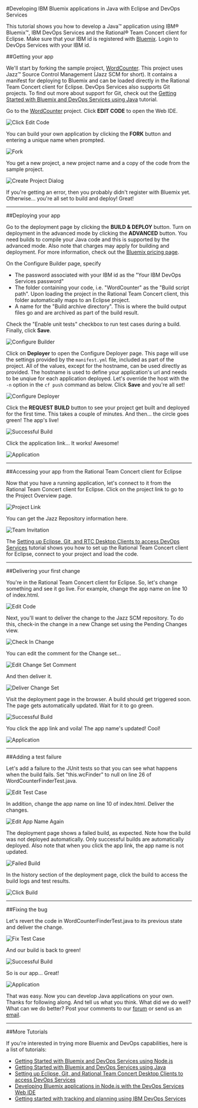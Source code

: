 #Developing IBM Bluemix applications in Java with Eclipse and DevOps Services

This tutorial shows you how to develop a Java™ application using IBM® Bluemix™, IBM DevOps Services and the Rational® Team Concert client for Eclipse. 
Make sure that your IBM id is registered with [Bluemix](//bluemix.net). Login to DevOps Services with your IBM id.


##Getting your app

We'll start by forking the sample project, [WordCounter](https://hub.jazz.net/project/pskhadke/WordCounter/overview).
This project uses Jazz™ Source Control Management (Jazz SCM for short). It contains a manifest for deploying to Bluemix
and can be loaded directly in the Rational Team Concert client for Eclipse. DevOps Services also supports Git projects. To find out more
about support for Git, check out the
[Getting Started with Bluemix and DevOps Services using Java](/tutorials/jazzeditorjava) tutorial.

Go to the [WordCounter](https://hub.jazz.net/project/pskhadke/WordCounter/overview) project. Click **EDIT CODE** to
open the Web IDE.

![Click Edit Code](/tutorials/jazzrtc/images/click_edit_code.jpg "Click Edit Code")

You can build your own application by clicking the **FORK** button and entering a unique name when prompted.

![Fork](/tutorials/jazzrtc/images/fork.jpg "Fork")

You get a new project, a new project name and a copy of the code from the sample project.

![Create Project Dialog](/tutorials/jazzrtc/images/create_project.jpg "Create Project Dialog")

If you're getting an error, then you probably didn't register with Bluemix yet. Otherwise... you're all set to build and deploy!
Great!

---
##Deploying your app

Go to the deployment page by clicking the **BUILD & DEPLOY** button. Turn on deployment in the advanced mode by clicking the
**ADVANCED** button. You need builds to compile your Java code and this is supported by the advanced mode. Also note that
charges may apply for building and deployment. For more information, check out the [Bluemix pricing page](https://bluemix.net/#/pricing).

On the Configure Builder page, specify
	
* The password associated with your IBM id as the "Your IBM DevOps Services password"
* The folder containing your code, i.e. "WordCounter" as the "Build script path". Upon loading the project in the Rational Team Concert client, this folder
automatically maps to an Eclipse project.
* A name for the "Build archive directory". This is where the build output files go and are archived as part of the build result.

Check the "Enable unit tests" checkbox to run test cases during a build. Finally, click **Save**.

![Configure Builder](/tutorials/jazzrtc/images/configure_builder.jpg "Configure Builder")

Click on **Deployer** to open the Configure Deployer page. This page will use the settings provided by the `manifest.yml`
file, included as part of the project. All of the values, except for the hostname, can be used directly as provided. The
hostname is used to define your application's url and needs to be unqiue for each application deployed. Let's override the
host with the `-n` option in the `cf push` command as below. Click **Save** and you're all set!

![Configure Deployer](/tutorials/jazzrtc/images/configure_deployer.jpg "Configure Deployer")

Click the **REQUEST BUILD** button to see your project get built and deployed for the first time. This takes a couple of
minutes. And then... the circle goes green! The app's live!

![Successful Build](/tutorials/jazzrtc/images/build1_success.jpg "Successful Build")

Click the application link... It works! Awesome!

![Application](/tutorials/jazzrtc/images/app.jpg "Application")

---
##Accessing your app from the Rational Team Concert client for Eclipse

Now that you have a running application, let's connect to it from the Rational Team Concert client for Eclipse. Click on the project link to
go to the Project Overview page. 

![Project Link](/tutorials/jazzrtc/images/project_link.jpg "Project Link")

You can get the Jazz Repository information here. 

![Team Invitation](/tutorials/jazzrtc/images/team_invite.jpg "Team Invitation")

The [Setting up Eclipse, Git, and RTC Desktop Clients to access DevOps Services](/tutorials/clients#working_with_a_jazz_scm_project) tutorial shows you how to
set up the Rational Team Concert client for Eclipse, connect to your project and load the code.						

---
##Delivering your first change

You're in the Rational Team Concert client for Eclipse. So, let's change something and see it go live. For example, change the app name on
line 10 of index.html.

![Edit Code](/tutorials/jazzrtc/images/edit_code.jpg "Edit Code")

Next, you'll want to deliver the change to the Jazz SCM repository. To do this, check-in the change in a new Change set
using the Pending Changes view.

![Check In Change](/tutorials/jazzrtc/images/checkin.jpg "Check In Change")

You can edit the comment for the Change set...

![Edit Change Set Comment](/tutorials/jazzrtc/images/edit_comment.jpg "Edit Change Set Comment")

And then deliver it. 

![Deliver Change Set](/tutorials/jazzrtc/images/deliver.jpg "Deliver Change Set")

Visit the deployment page in the browser. A build should get triggered soon. The page gets automatically updated. Wait for
it to go green.

![Successful Build](/tutorials/jazzrtc/images/build2_success.jpg "Successful Build")

You click the app link and voila! The app name's updated! Cool!

![Application](/tutorials/jazzrtc/images/app2.jpg "Application") 

---
##Adding a test failure

Let's add a failure to the JUnit tests so that you can see what happens when the build fails. Set "this.wcFinder" to null
on line 26 of WordCounterFinderTest.java.

![Edit Test Case](/tutorials/jazzrtc/images/edit_testcase.jpg "Edit Test Case")

In addition, change the app name on line 10 of index.html. Deliver the changes.

![Edit App Name Again](/tutorials/jazzrtc/images/edit_code_2.jpg "Edit App Name Again")

The deployment page shows a failed build, as expected. Note how the build was not deployed automatically. Only successful
builds are automatically deployed. Also note that when you click the app link, the app name is not updated. 

![Failed Build](/tutorials/jazzrtc/images/build3_failure.jpg "Failed Build")

In the history section of the deployment page, click the build to access the build logs and test results.

![Click Build](/tutorials/jazzrtc/images/build_log.jpg "Click Build")

---
##Fixing the bug

Let's revert the code in WordCounterFinderTest.java to its previous state and deliver the change.

![Fix Test Case](/tutorials/jazzrtc/images/fix_testcase.jpg "Fix Test Case")

And our build is back to green! 

![Successful Build](/tutorials/jazzrtc/images/build4_success.jpg "Successful Build")

So is our app... Great!

![Application](/tutorials/jazzrtc/images/app3.jpg "Application")
						
That was easy. Now you can develop Java applications on your own. Thanks for following along. And tell us what you think.
What did we do well? What can we do better? Post your comments to our [forum](https://www.ibmdw.net/answers?community=jazzhub)
or send us an [email](mailto:hub%40jazz.net).

---

##More Tutorials

If you're interested in trying more Bluemix and DevOps capabilities, here is a list of tutorials:

* [Getting Started with Bluemix and DevOps Services using Node.js](/tutorials/jazzeditor)
* [Getting Started with Bluemix and DevOps Services using Java](/tutorials/jazzeditorjava)
* [Setting up Eclipse, Git, and Rational Team Concert Desktop Clients to access DevOps Services](/tutorials/clients)
* [Developing Bluemix applications in Node.js with the DevOps Services Web IDE](/tutorials/jazzweb)
* [Getting started with tracking and planning using IBM DevOps Services](/tutorials/trackplan)			
